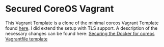 # Secured CoreOS Vagrant

This Vagrant Template is a clone of the minimal coreos Vagrant Template found [here](https://github.com/coreos/coreos-vagrant). 
I did extend the setup with TLS support. A description of the necessary changes can be found here: [Securing the Docker for coreos Vagrantfile template](https://ender74.github.io/Securing-Coreos-Vagrant-Docker/)